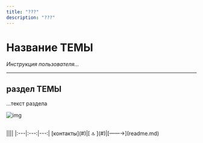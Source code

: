 ```yaml
---
title: "???"
description: "???"
---
```



<div class="navi"><nav id="navi"><!-- js --></nav></div>

# Название ТЕМЫ 

*Инструкция пользователя…*


***

## раздел ТЕМЫ

…текст раздела

<span id="page-name-img" class="img" onclick="imgResize(33)">![img](https://img.a374.ru/svg/ya-flag.svg)</span>



<script src="assets/js/navi.js"></script>

<!--pagination_start-->
<br>
 |||| 
 |:---|:---:|---:| 
 [контакты](#)|[ 🔝 ](#)|[——→](readme.md) 
 <br><!--pagination_end-->